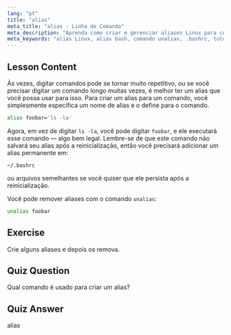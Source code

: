 ```yaml
---
lang: "pt"
title: "alias"
meta_title: "alias - Linha de Comando"
meta_description: "Aprenda como criar e gerenciar aliases Linux para comandos comuns. Descubra a configuração de alias temporário e permanente em .bashrc. Melhore sua eficiência na linha de comando!"
meta_keywords: "alias Linux, alias bash, comando unalias, .bashrc, tutorial Linux, linha de comando, Linux para iniciantes, guia Linux"
---
```


## Lesson Content

Às vezes, digitar comandos pode se tornar muito repetitivo, ou se você precisar digitar um comando longo muitas vezes, é melhor ter um alias que você possa usar para isso. Para criar um alias para um comando, você simplesmente especifica um nome de alias e o define para o comando.

```bash
alias foobar='ls -la'
```

Agora, em vez de digitar `ls -la`, você pode digitar `foobar`, e ele executará esse comando — algo bem legal. Lembre-se de que este comando não salvará seu alias após a reinicialização, então você precisará adicionar um alias permanente em:

```plaintext
~/.bashrc
```

ou arquivos semelhantes se você quiser que ele persista após a reinicialização.

Você pode remover aliases com o comando `unalias`:

```bash
unalias foobar
```

## Exercise

Crie alguns aliases e depois os remova.

## Quiz Question

Qual comando é usado para criar um alias?

## Quiz Answer

alias
